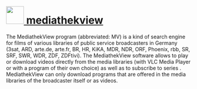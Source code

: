 # [<img src="https://cdn.rawgit.com/AdmiringWorm/chocolatey-packages/f5e695dbc1e365c253cede8f9e319cde60cfd27c/icons/mediathekview.png" height="48" width="48" /> mediathekview](https://chocolatey.org/packages/mediathekview)

The MediathekView program (abbreviated: MV) is a kind of search engine for films of various libraries of public service broadcasters in Germany (3sat, ARD, arte.de, arte.fr, BR, HR, KiKA, MDR, NDR, ORF, Phoenix, rbb, SR, SRF, SWR, WDR, ZDF, ZDFtivi). The MediathekView software allows to play or download videos directly from the media libraries (with VLC Media Player or with a program of their own choice) as well as to subscribe to series . MediathekView can only download programs that are offered in the media libraries of the broadcaster itself or as videos.
